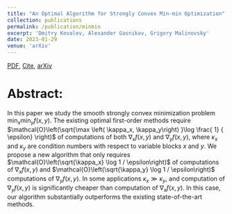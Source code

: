 ```yaml
---
title: "An Optimal Algorithm for Strongly Convex Min-min Optimization"
collection: publications
permalink: /publication/minmin
excerpt: 'Dmitry Kovalev, Alexander Gasnikov, Grigory Malinovsky'
date: 2023-01-29
venue: 'arXiv'
---
```


[PDF](https://arxiv.org/pdf/2212.14439.pdf), [Cite](https://grigory-malinovsky.github.io/files/minmin.txt), [arXiv](https://arxiv.org/abs/2212.14439)

Abstract:
======
In this paper we study the smooth strongly convex minimization problem $\min _x \min _y f(x, y)$. The existing optimal first-order methods require $\mathcal{O}\left(\sqrt{\max \left( \kappa_x, \kappa_y\right) }\log \frac{ 1} { \epsilon} \right)$ of computations of both $\nabla_x f(x, y)$ and $\nabla_y f(x, y)$, where $\kappa_x$ and $\kappa_y$ are condition numbers with respect to variable blocks $x$ and $y$. We propose a new algorithm that only requires $\mathcal{O}\left(\sqrt{\kappa_x} \log 1 / \epsilon\right)$ of computations of $\nabla_x f(x, y)$ and $\mathcal{O}\left(\sqrt{\kappa_y} \log 1 / \epsilon\right)$ computations of $\nabla_y f(x, y)$. In some applications $\kappa_x \gg \kappa_y$, and computation of $\nabla_y f(x, y)$ is significantly cheaper than computation of $\nabla_x f(x, y)$. In this case, our algorithm substantially outperforms the existing state-of-the-art methods.
